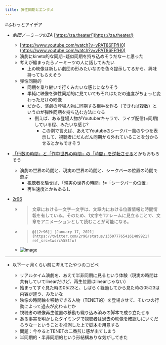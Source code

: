 ```yaml
---
title: 弾性同期とエンタメ
---
```


\#ふわっとアイデア

* *劇団ノーミーツ*の*ZA* [https://za.theater/](https://za.theater/)
  
  * [https://www.youtube.com/watch?v=yPAT86FFfH0](https://www.youtube.com/watch?v=yPAT86FFfH0)
  * 演劇にkineto的な同期+疑似同期を持ち込めそうだなーと思った
  * 考えが纏まったらノーミーツの人に話してみたい
    * 上の映像は新しい劇団の形みたいなのを色々提示してるから、興味持ってもらえそう
  * 弾性同期的
    * 同期を乗り継いで行くみたいな感じになりそう
    * 単純に映像を弾性同期的に見ていてもそれはただの速度がちょっと変わっただけの映像
    * だから、演劇の登場人物に同期する相手を作る（できれば複数）というのが弾性同期を持ち込む方法になる
      * 例えば、ある登場人物がYoutuberキャラで、ライブ配信(=同期)している程、みたいな感じ?
        * この例で言えば、あえてYoutubeのシークバー風のやつを表示して、視聴者にだんだん同期から外れていることを分からせるとかもできそう
* [「行数の時間」と「作中世界の時間」の「時間」を逆転させる](%E3%80%8C%E8%A1%8C%E6%95%B0%E3%81%AE%E6%99%82%E9%96%93%E3%80%8D%E3%81%A8%E3%80%8C%E4%BD%9C%E4%B8%AD%E4%B8%96%E7%95%8C%E3%81%AE%E6%99%82%E9%96%93%E3%80%8D%E3%81%AE%E3%80%8C%E6%99%82%E9%96%93%E3%80%8D%E3%82%92%E9%80%86%E8%BB%A2%E3%81%95%E3%81%9B%E3%82%8B.md)とかもおもろそう
  
  * 演劇の世界の時間と、現実の世界の時間と、シークバーの位置の時間で遊ぶ
    * 視聴者を騙せば、「現実の世界の時間」!=「シークバーの位置」
    * 再生速度とかもあるし
* [2r96](2r96.md)
  
  * 
     > 
     > 文章における一文字一文字は、文章内における位置情報と時間情報を有している。そのため、1文字を1フレームに見立ることで、文章をアニメーションとして読むことが可能になる。
  
  * 
     > 
     > ````
     > @[[2r96]] [January 17, 2021](https://twitter.com/2r96/status/1350777654161489921?ref_src=twsrc%5Etfw)
     > ````
  
  * ![image](https://gyazo.com/65465b78b99de6b4bb1825c3a179acbd/thumb/1000)

---

* 以下一ヶ月くらい前に考えてたやつのコピペ
  - リアルタイム演劇を、あえて半非同期に見るという体験（現実の時間は共有していてlinearだけど、再生位置はlinearじゃない）
  - 始まってすぐ見た時の05:23と、しばらく経過してから見た時の05:23は内容が違う、みたいな
  - 映像の時間軸を移動できる人物（TENET的）を登場させて、そいつの行動によって過去が変わるとか
  - 視聴者の映像再生位置の移動も織り込み済みの脚本で成り立たせる
  - ある事実を明かしたタイミングで視聴者は過去の映像を確認しにいくだろうなーということを推測した上で脚本を用意する
  - 問題：今やるとTENETの二番煎じ感が出てしまう
  
  * 半同期的・半非同期的という形結構ありな気がしてきた
